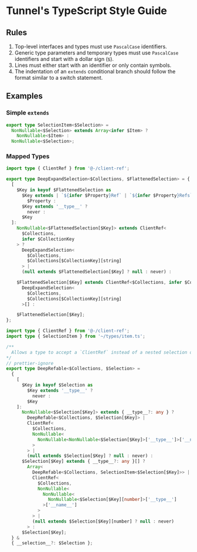 # Tunnel's TypeScript Style Guide

## Rules

1. Top-level interfaces and types must use `PascalCase` identifiers.
2. Generic type parameters and temporary types must use `PascalCase` identifiers and start with a dollar sign (`$`).
3. Lines must either start with an identifier or only contain symbols.
4. The indentation of an `extends` conditional branch should follow the format similar to a switch statement.

## Examples

### Simple `extends`

```typescript
export type SelectionItem<$Selection> =
  NonNullable<$Selection> extends Array<infer $Item> ?
    NonNullable<$Item> :
  NonNullable<$Selection>;
```

### Mapped Types

```typescript
import type { ClientRef } from '@-/client-ref';

export type DeepExpandSelection<$Collections, $FlattenedSelection> = {
  [
    $Key in keyof $FlattenedSelection as
      $Key extends | `${infer $Property}Ref` | `${infer $Property}Refs` ?
        $Property :
      $Key extends '__type__' ?
        never :
      $Key
  ]:
    NonNullable<$FlattenedSelection[$Key]> extends ClientRef<
      $Collections,
      infer $CollectionKey
    > ?
      DeepExpandSelection<
        $Collections,
        $Collections[$CollectionKey][string]
      > |
      (null extends $FlattenedSelection[$Key] ? null : never) :

    $FlattenedSelection[$Key] extends ClientRef<$Collections, infer $CollectionKey>[] ?
      DeepExpandSelection<
        $Collections,
        $Collections[$CollectionKey][string]
      >[] :

    $FlattenedSelection[$Key];
};
```

```typescript
import type { ClientRef } from '@-/client-ref';
import type { SelectionItem } from '~/types/item.ts';

/**
  Allows a type to accept a `ClientRef` instead of a nested selection object
*/
// prettier-ignore
export type DeepRefable<$Collections, $Selection> =
  {
    [
      $Key in keyof $Selection as
        $Key extends '__type__' ?
          never :
        $Key
    ]:
      NonNullable<$Selection[$Key]> extends { __type__?: any } ?
        DeepRefable<$Collections, $Selection[$Key]> |
        ClientRef<
          $Collections,
          NonNullable<
            NonNullable<NonNullable<$Selection[$Key]>['__type__']>['__name__']
          >
        > |
        (null extends $Selection[$Key] ? null : never) :
      $Selection[$Key] extends { __type__?: any }[] ?
        Array<
          DeepRefable<$Collections, SelectionItem<$Selection[$Key]>> |
          ClientRef<
            $Collections,
            NonNullable<
              NonNullable<
                NonNullable<$Selection[$Key][number]>['__type__']
              >['__name__']
            >
          > |
          (null extends $Selection[$Key][number] ? null : never)
        > :
      $Selection[$Key];
  } &
  { __selection__?: $Selection };
```
